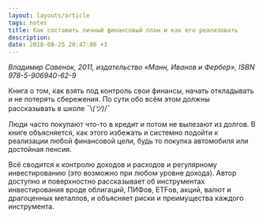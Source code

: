 ```yaml
---
layout: layouts/article
tags: notes
title: Как составить личный финансовый план и как его реализовать
description:
date: 2018-08-25 20:47:00 +3
---
```

*Владимир Савенок, 2011, издательство «Манн, Иванов и Фербер», <span class="nobr">ISBN 978-5-906940-62-9</span>*

Книга о том, как взять под контроль свои финансы, начать откладывать и не потерять сбережения. По сути обо всём этом должны рассказывать в школе <span class="nobr">¯&#92;_(ツ)_/¯</span>

Люди часто покупают что-то в кредит и потом не вылезают из долгов. В книге объясняется, как этого избежать и системно подойти к реализации любой финансовой цели, будь то покупка автомобиля или достойная пенсия.

Всё сводится к контролю доходов и расходов и регулярному инвестированию (это возможно при любом уровне дохода). Автор доступно и поверхностно рассказывает об инструментах инвестирования вроде облигаций, ПИФов, ETFов, акций, валют и драгоценных металлов, и объясняет риски и преимущества каждого инструмента.
